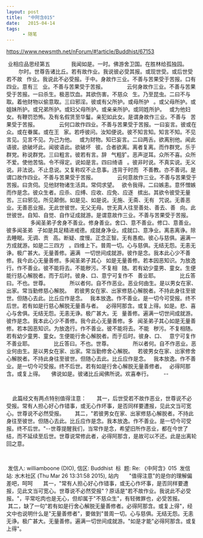```yaml
---
layout: post
title:  "中阿含015"
date:   2015-04-14
tags:
      - 随笔
---
```



https://www.newsmth.net/nForum/#!article/Buddhist/67153



 业相应品思经第五 
   
 　　我闻如是。一时。佛游舍卫国。在胜林给孤独园。 
   
 　　尔时。世尊告诸比丘。若有故作业。我说彼必受其报。或现世受。或后世受若不故 
 作业。我说此不必受报。于中。身故作三业。不善与苦果受于苦报。口有四业。意有三 
 业。不善与苦果受于苦报。 
   
 　　云何身故作三业。不善与苦果受于苦报。一曰杀生。极恶饮血。其欲伤害。不慈众 
 生。乃至昆虫。二曰不与取。着他财物以偷意取。三曰邪淫。彼或有父所护。或母所护 
 。或父母所护。或姐妹所护。或兄弟所护。或妇父母所护。或亲亲所护。或同姓所护。 
 或为他妇女。有鞭罚恐怖。及有名假赁至华鬘。亲犯如此女。是谓身故作三业。不善与 
 苦果受于苦报。 
   
 　　云何口故作四业。不善与苦果受于苦报。一曰妄言。彼或在众。或在眷属。或在王 
 家。若呼彼问。汝知便说。彼不知言知。知言不知。不见言见。见言不见。为己为他。 
 或为财物。知已妄言。二曰两舌。欲离别他。闻此语彼。欲破坏此。闻彼语此。欲破坏 
 彼。合者欲离。离者复离。而作群党。乐于群党。称说群党。三曰粗言。彼若有言。辞 
 气粗犷。恶声逆耳。众所不喜。众所不爱。使他苦恼。令不得定。说如是言。四曰绮语 
 。彼非时说。不真实说。无义说。非法说。不止息说。又复称叹不止息事。违背于时而 
 不善教。亦不善诃。是谓口故作四业。不善与苦果受于苦报。 
   
 　　云何意故作三业。不善与苦果受于苦报。曰贪伺。见他财物诸生活具。常伺求望。 
 欲令我得。二曰嫉恚。意怀憎嫉而作是念。彼众生者。应杀、应缚、应收、应免、应逐 
 摈出。其欲令彼受无量苦。三曰邪见。所见颠倒。如是见、如是说。无施、无斋、无有 
 咒说。无善恶业。无善恶业报。无此世彼世。无父无母。世无真人往至善处、善去、善 
 向。此世彼世。自知、自觉、自作证成就游。是谓意故作三业。不善与苦果受于苦报。 
   
   
 　　多闻圣弟子舍身不善业。修身善业。舍口、意不善业。修口、意善业。彼多闻圣弟 
 子如是具足精进戒德。成就身净业。成就口、意净业。离恚离诤。除去睡眠。无调、贡 
 高。断疑、度慢。正念正智。无有愚痴。彼心与慈俱。遍满一方成就游。如是二三四方 
 。四维上下。普周一切。心与慈俱。无结无怨。无恚无诤。极广甚大。无量善修。遍满 
 一切世间成就游。彼作是念。我本此心少不善修。我今此心无量善修。多闻圣弟子其心 
 如是无量善修。若本因恶知识。为放逸行。作不善业。彼不能将去。不能秽污。不复相 
 随。若有幼少童男、童女。生便能行慈心解脱者。而于后时。彼身、口、意宁可复作不 
 善业耶。 
   
 　　比丘答曰。不也。世尊。 
   
 　　所以者何。自不作恶业。恶业何由生。是以男女在家、出家。常当勤修慈心解脱。 
 若彼男女在家、出家修慈心解脱者。不持此身往至彼世。但随心去此。比丘应作是念。 
 我本放逸。作不善业。是一切今可受报。终不后世。若有如是行慈心解脱无量善与者。 
 必得阿那含。或复上得。如是。悲、喜心与舍俱。无结无怨。无恚无诤。极广甚大。无 
 量善修。遍满一切世间成就游。彼作是念。我本此心少不善修。我今此心无量善修。多 
 闻圣弟子其心如是无量善修。若本因恶知识。为放逸行。作不善业。彼不能将去。不能 
 秽污。不复相随。若有幼少童男、童女。生便能行舍心解脱者。而于后时。彼身、口、 
 意宁可复作不善业耶。 
   
 　　比丘答曰。不也。世尊。 
   
 　　所以者何。自不作恶业。恶业何由生。是以男女在家、出家。常当勤修舍心解脱。 
 若彼男女在家、出家修舍心解脱者。不持此身往至彼世。但随心去此。比丘应作是念。 
 我本放逸。作不善业。是一切今可受报。终不后世。若有如是行舍心解脱无量善修者。 
 必得阿那含。或复上得。　　佛说如是。彼诸比丘闻佛所说。欢喜奉行。  
   
 \-- 
   

 

  
 此篇经文有两点特别值得注意： 
   
 其一，后世受若不故作恶业，世尊说不必受报。常有人担心好心作错事，或无心作坏事，是否同样要遭报，见此文当可宽心。世尊说不必然受报。 
   
 其二，"若彼男女在家、出家修慈心解脱者。不持此身往至彼世。但随心去此。比丘应作是念。我本放逸。作不善业。是一切今可受报。终不后世。"\--世尊提醒我们，当常作是念，希望旧所作恶业，都在今世了结，而不延续至后世。世尊说常修此者，必得阿那含，是故可以不还。此是出离轮回之意。 
   

 

 发信人: williamboone (DIO), 信区: Buddhist
 标  题: Re: 《中阿含》015
 发信站: 水木社区 (Thu Mar 26 13:31:58 2015), 站内 
   
 "值得注意"的是你的理解偏差吧，呵呵 
   
 其一，"常有人担心好心作错事，或无心作坏事，是否同样要遭报，见此文当可宽心。世尊说不必然受报"？原话是"若不故作业。我说此不必受报。"，平常吃肉也是无心，但却属于"不慈众生"，有轻微罪也，必受苦报。 
   
 其二，缺了一句"若有如是行舍心解脱无量善修者。必得阿那含。或复上得"，经文中也说明什么是"无量善修者"，要做到"普周一切。心与慈俱。无结无怨。无恚无诤。极广甚大。无量善修。遍满一切世间成就游。"如是才能"必得阿那含。或复上得"。 
   

 

 

